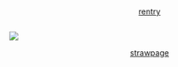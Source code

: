 # 

<p align="center">
<a href="https://rentry.co/worrn">rentry</a>
</p>


<p align="center">
  <img  src="">
</p> 

  <img src="https://komarev.com/ghpvc/?username=your-github-w-rn&color=deb787&abbreviated=true&label=my_lovelies ">
<p align="center">
<a href="https://worn.straw.page">strawpage</a>
</p>
